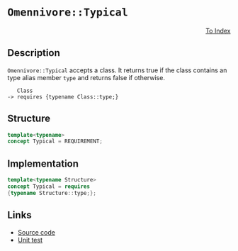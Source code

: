 <!-- Copyright 2024 Feng Mofan
SPDX-License-Identifier: Apache-2.0 -->

# `Omennivore::Typical`

<p style='text-align: right;'><a href="../../concepts.md#omennivore-typical">To Index</a></p>

## Description

`Omennivore::Typical` accepts a class.
It returns true if the class contains an type alias member `type` and returns false if otherwise.

<pre><code>   Class
-> requires {typename Class::type;}</code></pre>

## Structure

```C++
template<typename>
concept Typical = REQUIREMENT;
```

## Implementation

```C++
template<typename Structure>
concept Typical = requires 
{typename Structure::type;};
```

## Links

- [Source code](../../../../conceptrodon/omennivore/concepts/typical.hpp)
- [Unit test](../../../../tests/unit/concepts/omennivore/typical.test.hpp)
